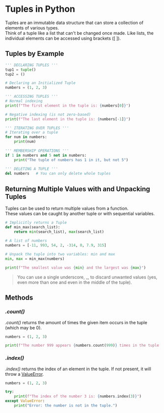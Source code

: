 # Tuples in Python
Tuples are an immutable data structure that can store a collection of elements of various types. <br />
Think of a tuple like a list that can't be changed once made. Like lists, the individual elements can be accessed using brackets (\[ \]).

## Tuples by Example
```Python
''' DECLARING TUPLES '''
tup1 = tuple()   
tup2 = ()

# Declaring an Initialized Tuple
numbers = (1, 2, 3)

''' ACCESSING TUPLES '''
# Normal indexing
print(f"The first element in the tuple is: {numbers[0]}")

# Negative indexing (is not zero-based)
print(f"The last element in the tuple is: {numbers[-1]}")

''' ITERATING OVER TUPLES '''
# Iterating over a tuple
for num in numbers:
    print(num)
    
''' MEMBERSHIP OPERATIONS '''
if 1 in numbers and 5 not in numbers:
    print("The tuple of numbers has 1 in it, but not 5")
    
''' DELETING A TUPLE '''
del numbers   # You can only delete whole tuples
```

## Returning Multiple Values with and Unpacking Tuples
Tuples can be used to return multiple values from a function. <br />
These values can be caught by another tuple or with sequential variables.

```Python
# Implicitly returns a Tuple
def min_max(search_list):
    return min(search_list), max(search_list)
    
# A list of numbers
numbers = [-11, 993, 54, 2, -314, 0, 7.9, 315]

# Unpack the tuple into two variables: min and max
min, max = min_max(numbers)

print(f"The smallest value was {min} and the largest was {max}")
```
> You can use a single underscore, \_, to discard unwanted values (yes, even more than one and even in the middle of the tuple).

## Methods

### _.count()_
_.count()_ returns the amount of times the given item occurs in the tuple (which may be 0).

```Python
numbers = (1, 2, 3)

print(f"The number 999 appears {numbers.count(999)} times in the tuple 'numbers'.")
```

### _.index()_
_.index()_ returns the index of an element in the tuple. If not present, it will throw a [ValueError](https://docs.python.org/3/library/exceptions.html#ValueError).

```Python
numbers = (1, 2, 3)

try:
    print(f"The index of the number 3 is: {numbers.index(3)}")
except ValueError:
    print("Error: the number is not in the tuple.")
```
